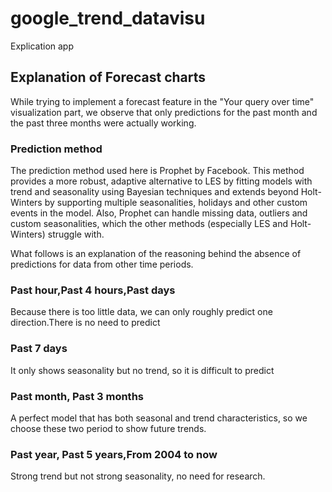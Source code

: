 # google_trend_datavisu

Explication app

## Explanation of Forecast charts

While trying to implement a forecast feature in the "Your query over time" visualization part, we observe that only predictions for the past month and the past three months were actually working.

### Prediction method

The prediction method used here is Prophet by Facebook. This method provides a more robust, adaptive alternative to LES by fitting models with trend and seasonality using Bayesian techniques and extends beyond Holt-Winters by supporting multiple seasonalities, holidays and other custom events in the model.
Also, Prophet can handle missing data, outliers and custom seasonalities, which the other methods (especially LES and Holt-Winters) struggle with.

What follows is an explanation of the reasoning behind the absence of predictions for data from other time periods.

### Past hour,Past 4 hours,Past days

Because there is too little data, we can only roughly predict one direction.There is no need to predict

### Past 7 days

It only shows seasonality but no trend, so it is difficult to predict

### Past month, Past 3 months

A perfect model that has both seasonal and trend characteristics, so we choose these two period to show future trends.

### Past year, Past 5 years,From 2004 to now

Strong trend but not strong seasonality, no need for research.
